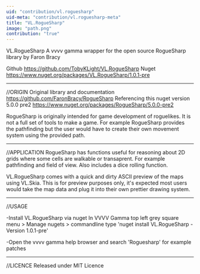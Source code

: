 ```yaml
---
uid: "contribution/vl.roguesharp"
uid-meta: "contribution/vl.roguesharp-meta"
title: "VL.RogueSharp"
image: "path.png"
contribution: "true"
---
```


VL.RogueSharp
A vvvv gamma wrapper for the open source RogueSharp library by Faron Bracy

Github https://github.com/TobyKLight/VL.RogueSharp
Nuget https://www.nuget.org/packages/VL.RogueSharp/1.0.1-pre

-----------------------
//ORIGIN
Original library and documentation https://github.com/FaronBracy/RogueSharp
Referencing this nuget version 5.0.0 pre2 https://www.nuget.org/packages/RogueSharp/5.0.0-pre2

RogueSharp is originally intended for game development of roguelikes.
It is not a full set of tools to make a game. For example RogueSharp provides the pathfinding but the user would have to create their own movement system using the provided path. 

-----------------------
//APPLICATION
RogueSharp has functions useful for reasoning about 2D grids where some cells are walkable or transaprent. 
For example pathfinding and field of view. 
Also includes a dice rolling function. 

VL.RogueSharp comes with a quick and dirty ASCII preview of the maps using VL.Skia. This is for preview purposes only, it's expected most users would take the map data and plug it into their own prettier drawing system.


------------------------
//USAGE 

-Install VL.RogueSharp via nuget 
In VVVV Gamma top left grey square menu > Manage nugets > commandline
type 'nuget install VL.RogueSharp -Version 1.0.1-pre'

-Open the vvvv gamma help browser and search 'Roguesharp' for example patches 

-------------------------
//LICENCE 
Released under MIT Licence 
